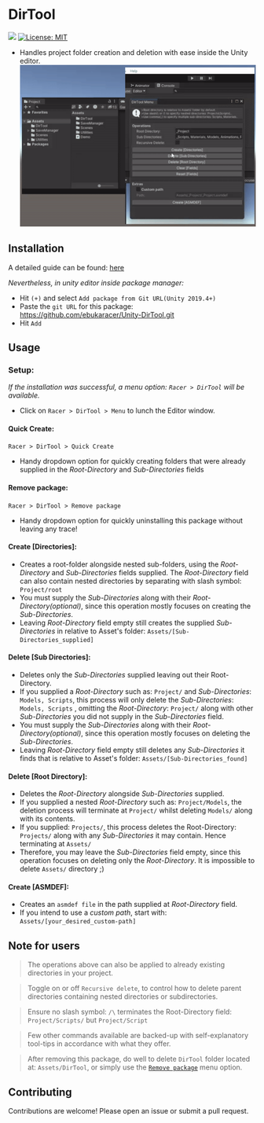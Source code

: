 # DirTool
[![](https://img.shields.io/badge/PRs-welcome-blue)](http://makeapullrequest.com) [![License: MIT](https://img.shields.io/badge/License-MIT-blue)](https://github.com/ebukaracer/ebukaracer/blob/ebukaracer-resources/LICENSE.md)

- Handles project folder creation and deletion with ease inside the Unity editor.
	<img src="https://github.com/ebukaracer/ebukaracer/blob/ebukaracer-resources/DirTool-Images/DT2.gif" alt="gif"/>

## Installation
A detailed guide can be found: [here](https://github.com/ebukaracer/EzUnityUtils/blob/main/INSTALLGUIDE.md#install-guide)

*Nevertheless, in unity editor inside package manager:*
- Hit `(+)` and select `Add package from Git URL(Unity 2019.4+)` 
- Paste the `git URL` for this package: https://github.com/ebukaracer/Unity-DirTool.git 
- Hit `Add`

## Usage

### Setup:
*If the installation was successful, a menu option: `Racer > DirTool` will be available.*
- Click on `Racer > DirTool > Menu` to lunch the Editor window.

#### Quick Create:
`Racer > DirTool > Quick Create`
- Handy dropdown option for quickly creating folders that were already supplied in the *Root-Directory* and *Sub-Directories* fields

#### Remove package:
`Racer > DirTool > Remove package`
- Handy dropdown option for quickly uninstalling this package without leaving any trace! 

#### Create [Directories]:
- Creates a root-folder alongside nested sub-folders, using the *Root-Directory* and *Sub-Directories* fields supplied. The *Root-Directory* field can also contain nested directories by separating with slash symbol: `Project/root`
- You must supply the *Sub-Directories* along with their *Root-Directory(optional)*, since this operation mostly focuses on creating the *Sub-Directories*.
- Leaving *Root-Directory* field empty still creates the supplied *Sub-Directories* in relative to Asset's folder: `Assets/[Sub-Directories_supplied]`

#### Delete [Sub Directories]:
- Deletes only the *Sub-Directories* supplied leaving out their Root-Directory.
- If you supplied a *Root-Directory* such as: `Project/` and *Sub-Directories*: `Models, Scripts`, this process will only delete the *Sub-Directories*: `Models, Scripts` , omitting the *Root-Directory*: `Project/` along with other *Sub-Directories* you did not supply in the *Sub-Directories* field.
- You must supply the *Sub-Directories* along with their *Root-Directory(optional)*, since this operation mostly focuses on deleting the *Sub-Directories*.
- Leaving *Root-Directory* field empty still deletes any *Sub-Directories* it finds that is relative to Asset's folder: `Assets/[Sub-Directories_found]`

#### Delete [Root Directory]:
- Deletes the *Root-Directory* alongside *Sub-Directories* supplied.
- If you supplied a nested *Root-Directory* such as: `Project/Models`, the deletion process will terminate at `Project/` whilst deleting `Models/` along with its contents.
- If you supplied: `Projects/`, this process deletes the Root-Directory: `Projects/` along with any *Sub-Directories* it may contain. Hence terminating at `Assets/`
- Therefore, you may leave the *Sub-Directories* field empty, since this operation focuses on deleting only the *Root-Directory*. It is impossible to delete `Assets/` directory ;)

#### Create [ASMDEF]:
- Creates an `asmdef file` in the path supplied at *Root-Directory* field.
- If you intend to use a *custom path*, start with: `Assets/[your_desired_custom-path]`

##  Note for users
> The operations above can also be applied to already existing directories in your project.

> Toggle on or off `Recursive delete`, to control how to delete parent directories containing nested directories or subdirectories.

> Ensure no slash symbol: `/\` terminates the Root-Directory field: `Project/Scripts/` but `Project/Script`

> Few other commands available are backed-up with self-explanatory tool-tips in accordance with what they offer.

> After removing this package, do well to delete `DirTool` folder located at: `Assets/DirTool`, or simply use the [`Remove package`](https://github.com/ebukaracer/Unity-DirTool/tree/main?tab=readme-ov-file#remove-package) menu option.

## Contributing    
Contributions are welcome! Please open an issue or submit a pull request.
